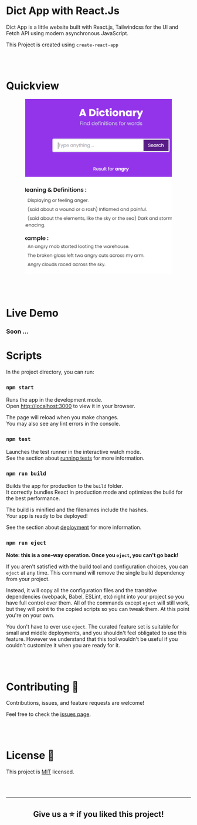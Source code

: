 # Dict App with React.Js

Dict App is a little website built with React.js, Tailwindcss for the UI and Fetch API using modern asynchronous JavaScript.

This Project is created using `create-react-app`

<br><br>

# Quickview

<div align="center" ><img src="https://raw.githubusercontent.com/meddhiaka/dictionaryApp/main/src/Intro.gif?token=GHSAT0AAAAAAB4S54GWIWHKQ5LZ3TC6IATOY5CTWZA" width="400"></div>


<br><br>

# Live Demo

### Soon ...

# Scripts

In the project directory, you can run:

### `npm start`

Runs the app in the development mode.\
Open [http://localhost:3000](http://localhost:3000) to view it in your browser.

The page will reload when you make changes.\
You may also see any lint errors in the console.

### `npm test`

Launches the test runner in the interactive watch mode.\
See the section about [running tests](https://facebook.github.io/create-react-app/docs/running-tests) for more information.

### `npm run build`

Builds the app for production to the `build` folder.\
It correctly bundles React in production mode and optimizes the build for the best performance.

The build is minified and the filenames include the hashes.\
Your app is ready to be deployed!

See the section about [deployment](https://facebook.github.io/create-react-app/docs/deployment) for more information.

### `npm run eject`

**Note: this is a one-way operation. Once you `eject`, you can't go back!**

If you aren't satisfied with the build tool and configuration choices, you can `eject` at any time. This command will remove the single build dependency from your project.

Instead, it will copy all the configuration files and the transitive dependencies (webpack, Babel, ESLint, etc) right into your project so you have full control over them. All of the commands except `eject` will still work, but they will point to the copied scripts so you can tweak them. At this point you're on your own.

You don't have to ever use `eject`. The curated feature set is suitable for small and middle deployments, and you shouldn't feel obligated to use this feature. However we understand that this tool wouldn't be useful if you couldn't customize it when you are ready for it.

<br><br>

# Contributing 🤝

Contributions, issues, and feature requests are welcome!

Feel free to check the [issues page](https://github.com/meddhiaka/dictionaryApp/issues).

<br><br>


# License 📝

This project is [MIT](https://docs.github.com/en/repositories/managing-your-repositorys-settings-and-features/customizing-your-repository/licensing-a-repository) licensed.

<br>
<br>
<hr>
<div align="center"><h2>Give us a ⭐️ if you liked this project!</h2></div>